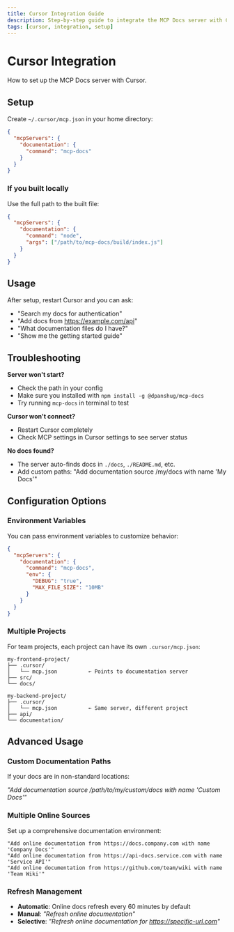 ```yaml
---
title: Cursor Integration Guide
description: Step-by-step guide to integrate the MCP Docs server with Cursor IDE
tags: [cursor, integration, setup]
---
```


# Cursor Integration

How to set up the MCP Docs server with Cursor.

## Setup

Create `~/.cursor/mcp.json` in your home directory:

```json
{
  "mcpServers": {
    "documentation": {
      "command": "mcp-docs"
    }
  }
}
```

### If you built locally

Use the full path to the built file:

```json
{
  "mcpServers": {
    "documentation": {
      "command": "node",
      "args": ["/path/to/mcp-docs/build/index.js"]
    }
  }
}
```

## Usage

After setup, restart Cursor and you can ask:

- "Search my docs for authentication"
- "Add docs from https://example.com/api"
- "What documentation files do I have?"
- "Show me the getting started guide"

## Troubleshooting

**Server won't start?**
- Check the path in your config
- Make sure you installed with `npm install -g @dpanshug/mcp-docs`
- Try running `mcp-docs` in terminal to test

**Cursor won't connect?**
- Restart Cursor completely
- Check MCP settings in Cursor settings to see server status

**No docs found?**
- The server auto-finds docs in `./docs`, `./README.md`, etc.
- Add custom paths: "Add documentation source /my/docs with name 'My Docs'"

## Configuration Options

### Environment Variables
You can pass environment variables to customize behavior:

```json
{
  "mcpServers": {
    "documentation": {
      "command": "mcp-docs",
      "env": {
        "DEBUG": "true",
        "MAX_FILE_SIZE": "10MB"
      }
    }
  }
}
```

### Multiple Projects
For team projects, each project can have its own `.cursor/mcp.json`:

```
my-frontend-project/
├── .cursor/
│   └── mcp.json          ← Points to documentation server
├── src/
└── docs/

my-backend-project/
├── .cursor/
│   └── mcp.json          ← Same server, different project
├── api/
└── documentation/
```

## Advanced Usage

### Custom Documentation Paths
If your docs are in non-standard locations:

*"Add documentation source /path/to/my/custom/docs with name 'Custom Docs'"*

### Multiple Online Sources
Set up a comprehensive documentation environment:

```
"Add online documentation from https://docs.company.com with name 'Company Docs'"
"Add online documentation from https://api-docs.service.com with name 'Service API'"
"Add online documentation from https://github.com/team/wiki with name 'Team Wiki'"
```

### Refresh Management
- **Automatic**: Online docs refresh every 60 minutes by default
- **Manual**: *"Refresh online documentation"*
- **Selective**: *"Refresh online documentation for https://specific-url.com"* 